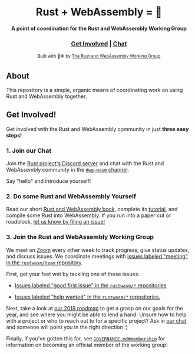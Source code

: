 <div align="center">

  <h1>Rust + WebAssembly = 💖</h1>

  <strong>A point of coordination for the Rust and WebAssembly Working Group</strong>

  <h3>
    <a href="#get-involved">Get Involved</a>
    <span> | </span>
    <a href="https://discordapp.com/channels/442252698964721669/443151097398296587">Chat</a>
  </h3>

  <sub>Built with 🦀🕸 by <a href="https://rustwasm.github.io/">The Rust and WebAssembly Working Group</a></sub>
</div>

## About

This repository is a simple, organic means of coordinating work on using Rust
and WebAssembly together.

## Get Involved!

Get involved with the Rust and WebAssembly community in just **three easy
steps!**

### 1. Join our Chat

Join the [Rust project's Discord server][rust-discord] and chat with the Rust and WebAssembly community in the [`#wg-wasm` channel][wasm-discord].

Say "hello" and introduce yourself!

### 2. Do some Rust and WebAssembly Yourself

Read our short [Rust and WebAssembly book][book], complete its [tutorial][], and
compile some Rust into WebAssembly. If you run into a paper cut or roadblock,
[let us know by filing an issue!][file-issue-book]

### 3. Join the Rust and WebAssembly Working Group

We meet on [Zoom](https://zoom.us/) every other week to track progress, give status
updates, and discuss issues. We coordinate meetings with [issues labeled
"meeting" in the `rustwasm/team` repository][meetings].

First, get your feet wet by tackling one of these issues:

* [Issues labeled "good first issue" in the `rustwasm/*` repositories][good-first-issue]

* [Issues labeled "help wanted" in the `rustwasm/*` repositories.][help-wanted]

Next, take a look at [our 2019 roadmap][roadmap] to get a grasp on our goals for
the year, and see where you might be able to lend a hand. Unsure how to help
with a project or who to reach out to for a specific project? Ask in [our
chat][wasm-discord] and someone will point you in the right direction :)

Finally, if you've gotten this far, see [`GOVERNANCE.md#membership`][membership]
for information on becoming an official member of the working group!

[help-wanted]: https://github.com/search?q=is%3Aopen+is%3Aissue+user%3Arustwasm+archived%3Afalse+label%3A%22help+wanted%22
[good-first-issue]: https://github.com/search?q=is%3Aopen+is%3Aissue+user%3Arustwasm+archived%3Afalse+label%3A%22good+first+issue%22
[meetings]: https://github.com/issues?utf8=%E2%9C%93&q=user%3Arustwasm+label%3Ameeting+
[membership]: https://github.com/rustwasm/team/blob/master/GOVERNANCE.md#membership
[book]: https://rustwasm.github.io/book
[tutorial]: https://rustwasm.github.io/book/game-of-life/introduction.html
[irc]: irc://irc.mozilla.org#rust-wasm
[rust-discord]: https://discordapp.com/invite/rust-lang
[wasm-discord]: https://discordapp.com/channels/442252698964721669/443151097398296587
[irc-web-client]: https://client00.chat.mibbit.com/?channel=%23rust-wasm&server=irc.mozilla.org
[file-issue]: https://github.com/rustwasm/team/issues/new
[file-issue-book]: https://github.com/rustwasm/book/issues/new
[roadmap]: https://rustwasm.github.io/rfcs/007-2019-roadmap.html

